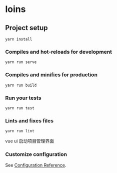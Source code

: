 # loins

## Project setup
```
yarn install
```

### Compiles and hot-reloads for development
```
yarn run serve
```

### Compiles and minifies for production
```
yarn run build
```

### Run your tests
```
yarn run test
```

### Lints and fixes files
```
yarn run lint
```

vue ui 启动项目管理界面
### Customize configuration
See [Configuration Reference](https://cli.vuejs.org/config/).
